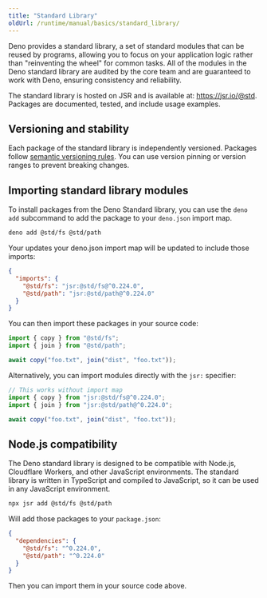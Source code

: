 ```yaml
---
title: "Standard Library"
oldUrl: /runtime/manual/basics/standard_library/
---
```


Deno provides a standard library, a set of standard modules that can be reused
by programs, allowing you to focus on your application logic rather than
"reinventing the wheel" for common tasks. All of the modules in the Deno
standard library are audited by the core team and are guaranteed to work with
Deno, ensuring consistency and reliability.

The standard library is hosted on JSR and is available at: https://jsr.io/@std.
Packages are documented, tested, and include usage examples.

## Versioning and stability

Each package of the standard library is independently versioned. Packages follow
[semantic versioning rules](https://jsr.io/@std/semver). You can use version
pinning or version ranges to prevent breaking changes.

## Importing standard library modules

To install packages from the Deno Standard library, you can use the `deno add`
subcommand to add the package to your `deno.json` import map.

```sh
deno add @std/fs @std/path
```

Your updates your deno.json import map will be updated to include those imports:

```json
{
  "imports": {
    "@std/fs": "jsr:@std/fs@^0.224.0",
    "@std/path": "jsr:@std/path@^0.224.0"
  }
}
```

You can then import these packages in your source code:

```ts
import { copy } from "@std/fs";
import { join } from "@std/path";

await copy("foo.txt", join("dist", "foo.txt"));
```

Alternatively, you can import modules directly with the `jsr:` specifier:

```js
// This works without import map
import { copy } from "jsr:@std/fs@^0.224.0";
import { join } from "jsr:@std/path@^0.224.0";

await copy("foo.txt", join("dist", "foo.txt"));
```

## Node.js compatibility

The Deno standard library is designed to be compatible with Node.js, Cloudflare
Workers, and other JavaScript environments. The standard library is written in
TypeScript and compiled to JavaScript, so it can be used in any JavaScript
environment.

```sh
npx jsr add @std/fs @std/path
```

Will add those packages to your `package.json`:

```json
{
  "dependencies": {
    "@std/fs": "^0.224.0",
    "@std/path": "^0.224.0"
  }
}
```

Then you can import them in your source code above.
